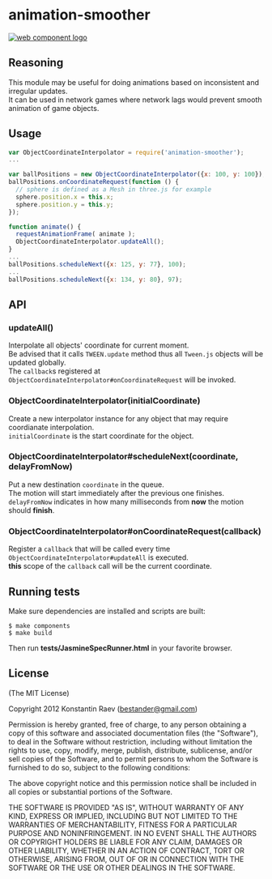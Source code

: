 # animation-smoother

[![web component logo](https://component.jit.su/component-badge.svg)](https://github.com/component/component)

## Reasoning

This module may be useful for doing animations based on inconsistent and irregular updates.  
It can be used in network games where network lags would prevent smooth animation of game objects.  


## Usage

```javascript
var ObjectCoordinateInterpolator = require('animation-smoother');
...

var ballPositions = new ObjectCoordinateInterpolator({x: 100, y: 100});
ballPositions.onCoordinateRequest(function () {
  // sphere is defined as a Mesh in three.js for example
  sphere.position.x = this.x;
  sphere.position.y = this.y;
});

function animate() {
  requestAnimationFrame( animate );
  ObjectCoordinateInterpolator.updateAll();
}
...
ballPositions.scheduleNext({x: 125, y: 77}, 100);
...
ballPositions.scheduleNext({x: 134, y: 80}, 97);
```

## API

### updateAll()
Interpolate all objects' coordinate for current moment.  
Be advised that it calls `TWEEN.update` method thus all `Tween.js` objects will be updated globally.   
The `callback`s registered at `ObjectCoordinateInterpolator#onCoordinateRequest` will be invoked.

### ObjectCoordinateInterpolator(initialCoordinate)
Create a new interpolator instance for any object that may require coordianate interpolation.    
`initialCoordinate` is the start coordinate for the object.

### ObjectCoordinateInterpolator#scheduleNext(coordinate, delayFromNow)
Put a new destination `coordinate` in the queue.  
The motion will start immediately after the previous one finishes.  
`delayFromNow` indicates in how many milliseconds from **now** the motion should **finish**.

### ObjectCoordinateInterpolator#onCoordinateRequest(callback)
Register a `callback` that will be called every time `ObjectCoordinateInterpolator#updateAll` is executed.  
**this** scope of the `callback` call will be the current coordinate.  

## Running tests

Make sure dependencies are installed and scripts are built:

```
$ make components
$ make build
```

Then run **tests/JasmineSpecRunner.html** in your favorite browser.


## License

(The MIT License)  

Copyright 2012 Konstantin Raev (bestander@gmail.com)

Permission is hereby granted, free of charge, to any person obtaining
a copy of this software and associated documentation files (the
"Software"), to deal in the Software without restriction, including
without limitation the rights to use, copy, modify, merge, publish,
distribute, sublicense, and/or sell copies of the Software, and to
permit persons to whom the Software is furnished to do so, subject to
the following conditions:

The above copyright notice and this permission notice shall be
included in all copies or substantial portions of the Software.

THE SOFTWARE IS PROVIDED "AS IS", WITHOUT WARRANTY OF ANY KIND,
EXPRESS OR IMPLIED, INCLUDING BUT NOT LIMITED TO THE WARRANTIES OF
MERCHANTABILITY, FITNESS FOR A PARTICULAR PURPOSE AND
NONINFRINGEMENT. IN NO EVENT SHALL THE AUTHORS OR COPYRIGHT HOLDERS BE
LIABLE FOR ANY CLAIM, DAMAGES OR OTHER LIABILITY, WHETHER IN AN ACTION
OF CONTRACT, TORT OR OTHERWISE, ARISING FROM, OUT OF OR IN CONNECTION
WITH THE SOFTWARE OR THE USE OR OTHER DEALINGS IN THE SOFTWARE.
